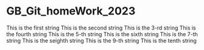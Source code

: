 # GB_Git_homeWork_2023
This is the first string
This is the second string
This is the 3-rd string
This is the fourth string
This is the 5-th string
This is the sixth string
This is the 7-th string
This is the seighth string 
This is the 9-th string 
This is the tenth string